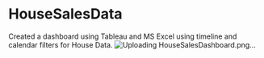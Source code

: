 # HouseSalesData
Created a dashboard using Tableau and MS Excel using timeline and calendar filters for House Data.
![Uploading HouseSalesDashboard.png…]()
